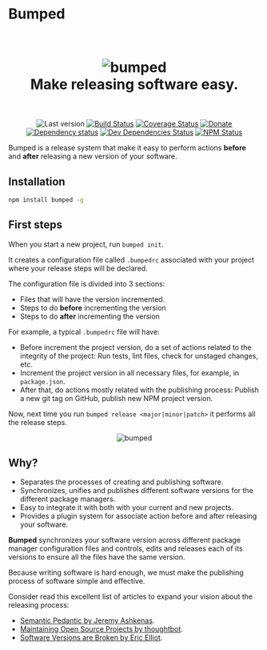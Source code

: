 # Bumped

<h1 align="center">
  <br>
  <img src="http://i.imgur.com/DmMbFwL.png" alt="bumped">
  <br>
  Make releasing software easy.
  <br>
  <br>
</h1>

<p align="center">
  <img src="https://img.shields.io/github/tag/bumped/bumped.svg?style=flat-square" alt="Last version"> <a href="https://travis-ci.org/bumped/bumped"><img src="http://img.shields.io/travis/bumped/bumped/master.svg?style=flat-square" alt="Build Status"></a> <a href="https://coveralls.io/github/bumped/bumped"><img src="https://img.shields.io/coveralls/bumped/bumped.svg?style=flat-square" alt="Coverage Status"></a> <a href="https://paypal.me/kikobeats"><img src="https://img.shields.io/badge/donate-paypal-blue.svg?style=flat-square" alt="Donate"></a><br><a href="https://david-dm.org/bumped/bumped"><img src="http://img.shields.io/david/bumped/bumped.svg?style=flat-square" alt="Dependency status"></a> <a href="https://david-dm.org/bumped/bumped#info=devDependencies"><img src="http://img.shields.io/david/dev/bumped/bumped.svg?style=flat-square" alt="Dev Dependencies Status"></a> <a href="https://www.npmjs.org/package/bumped"><img src="http://img.shields.io/npm/dm/bumped.svg?style=flat-square" alt="NPM Status"></a>
</p>

Bumped is a release system that make it easy to perform actions **before** and **after** releasing a new version of your software.

## Installation

```bash
npm install bumped -g
```

## First steps

When you start a new project, run `bumped init`.

It creates a configuration file called `.bumpedrc` associated with your project where your release steps will be declared.

The configuration file is divided into 3 sections:

- Files that will have the version incremented.
- Steps to do **before** incrementing the version
- Steps to do **after** incrementing the version

For example, a typical `.bumpedrc` file will have:

- Before increment the project version, do a set of actions related to the integrity of the project: Run tests, lint files, check for unstaged changes, etc.
- Increment the project version in all necessary files, for example, in `package.json`.
- After that, do actions mostly related with the publishing process: Publish a new git tag on GitHub, publish new NPM project version.

Now, next time you run `bumped release <major|minor|patch>` it performs all the release steps.

<p align="center">
  <img src="https://i.imgur.com/GUmrIgB.gif" alt="bumped">
</p>

## Why?

- Separates the processes of creating and publishing software.
- Synchronizes, unifies and publishes different software versions for the different package managers.
- Easy to integrate it with both with your current and new projects.
- Provides a plugin system for associate action before and after releasing your software.

**Bumped** synchronizes your software version across different package manager configuration files and controls, edits and releases each of its versions to ensure all the files have the same version.

Because writing software is hard enough, we must make the publishing process of software simple and effective.

Consider read this excellent list of articles to expand your vision about the releasing process:

* [Semantic Pedantic by Jeremy Ashkenas](https://gist.github.com/jashkenas/cbd2b088e20279ae2c8e).
* [Maintaining Open Source Projects by thoughtbot](https://robots.thoughtbot.com/maintaining-open-source-projects-versioning).
* [Software Versions are Broken by Eric Elliot](https://medium.com/javascript-scene/software-versions-are-broken-3d2dc0da0783#.wvzd0qcp8).
